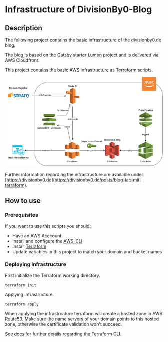 # Infrastructure of DivisionBy0-Blog

## Description
The following project contains the basic infrastructure of the [divisionby0.de](https://divisionby0.de) blog.

The blog is based on the [Gatsby starter Lumen](https://github.com/alxshelepenok/gatsby-starter-lumen) project and is delivered via AWS Cloudfront.

This project contains the basic AWS infrastructure as [Terraform](https://www.terraform.io/) scripts.

![infrastructure](./doc/2020-03-27-blog-infrastucture.png "technical infrastructure of divisionby0 blog") 

Further information regarding the infrastructure are available under [https://divisionby0.de](https://divisionby0.de/posts/blog-iac-mit-terraform).

## How to use
### Prerequisites
If you want to use this scripts you should:
* Have an AWS Acccount
* Install and configure the [AWS-CLI](https://aws.amazon.com/de/cli/)
* Install [Terraform](https://www.terraform.io/downloads.html)
* Update variables in this project to match your domain and bucket names

### Deploying infrastructure
First initialize the Terraform working directory.
```
terraform init
```

Applying infrastructure.
```
terraform apply
```

When applying the infrastructure terraform will create a hosted zone in AWS Route53. Make sure the name servers of your domain points to this hosted zone, otherwise the certificate validation won't succeed.

See [docs](https://www.terraform.io/docs/commands/index.html) for further details regarding the Terraform CLI.
